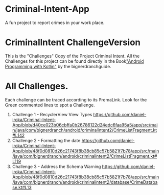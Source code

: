 # Criminal-Intent-App
A fun project to report crimes in your work place.

# CriminalIntent ChallengeVersion

This is the "Challenges" Copy of the Project Criminal Intent. All the Challenges for this project can be found directly in the Book["Android Programming with Kotlin"](https://bignerdranch.com/books/)
by the bignerdranchguide.

# All Challenges.

Each challenge can be traced according to its PremaLink. Look for the Green commented lines to spot a Challenge.

1. Challenge 1 - RecyclerView View Types  https://github.com/daniel-iroka/Criminal-Intent-App/blob/d40ce023b06cbffa0b26786122d24edc6faa95a5/app/src/main/java/com/bignerdranch/android/criminalintent2/CrimeListFragment.kt#L142
2. Challenge 2 - Formatting the date  https://github.com/daniel-iroka/Criminal-Intent-App/blob/48f0d0810d26c21743f8b38cb85c57b5821f7b78/app/src/main/java/com/bignerdranch/android/criminalintent2/CrimeListFragment.kt#L119
3. Challenge 3 - Address the Schema Warning  https://github.com/daniel-iroka/Criminal-Intent-App/blob/48f0d0810d26c21743f8b38cb85c57b5821f7b78/app/src/main/java/com/bignerdranch/android/criminalintent2/database/CrimeDatabase.kt#L13


